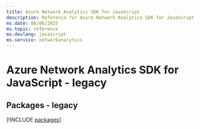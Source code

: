 ```yaml
---
title: Azure Network Analytics SDK for JavaScript
description: Reference for Azure Network Analytics SDK for JavaScript
ms.date: 06/06/2025
ms.topic: reference
ms.devlang: javascript
ms.service: networkanalytics
---
```

# Azure Network Analytics SDK for JavaScript - legacy
## Packages - legacy
[!INCLUDE [packages](network-analytics-index.md)]